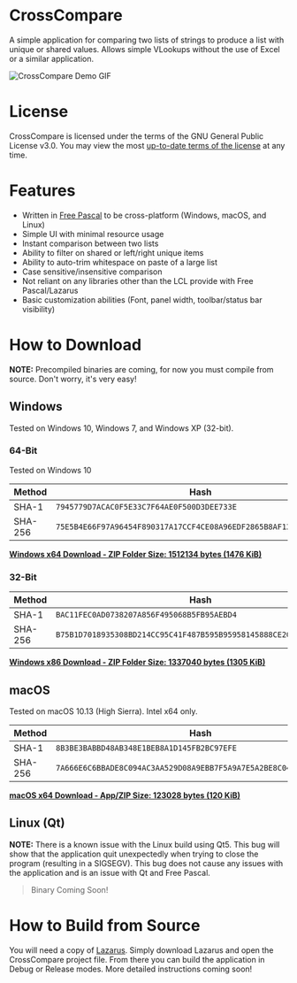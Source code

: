 # CrossCompare
A simple application for comparing two lists of strings to produce a list with unique or shared values. Allows simple VLookups without the use of Excel or a similar application.

![CrossCompare Demo GIF](https://raw.githubusercontent.com/nhwood/CrossCompare/master/docs/demo.gif)

# License

CrossCompare is licensed under the terms of the GNU General Public License v3.0. You may view the most [up-to-date terms of the license](https://github.com/nhwood/CrossCompare/blob/master/LICENSE) at any time.

# Features

* Written in [Free Pascal](https://www.freepascal.org/) to be cross-platform (Windows, macOS, and Linux)
* Simple UI with minimal resource usage
* Instant comparison between two lists
* Ability to filter on shared or left/right unique items
* Ability to auto-trim whitespace on paste of a large list
* Case sensitive/insensitive comparison
* Not reliant on any libraries other than the LCL provide with Free Pascal/Lazarus
* Basic customization abilities (Font, panel width, toolbar/status bar visibility)

# How to Download

**NOTE:** Precompiled binaries are coming, for now you must compile from source. Don't worry, it's very easy!

## Windows

Tested on Windows 10, Windows 7, and Windows XP (32-bit).

### 64-Bit

Tested on Windows 10

| Method |Hash                                                              |
|--------|------------------------------------------------------------------|
|SHA-1   |`7945779D7ACAC0F5E33C7F64AE0F500D3DEE733E`                        |
|SHA-256 |`75E5B4E66F97A96454F890317A17CCF4CE08A96EDF2865B8AF13B51F7DDBF6D5`|

**[Windows x64 Download - ZIP Folder Size: 1512134 bytes (1476 KiB)](https://www.noahw.org/Download/CrossCompare/x64)**

### 32-Bit

| Method |Hash                                                              |
|--------|------------------------------------------------------------------|
|SHA-1   |`BAC11FEC0AD0738207A856F495068B5FB95AEBD4`                        |
|SHA-256 |`B75B1D7018935308BD214CC95C41F487B595B95958145888CE20FDEE8DC34A64`|

**[Windows x86 Download - ZIP Folder Size: 1337040 bytes (1305 KiB)](https://www.noahw.org/Download/CrossCompare/x86)**

## macOS

Tested on macOS 10.13 (High Sierra). Intel x64 only.

| Method |Hash                                                              |
|--------|------------------------------------------------------------------|
|SHA-1   |`8B3BE3BABBD48AB348E1BEB8A1D145FB2BC97EFE`                        |
|SHA-256 |`7A666E6C6BBADE8C094AC3AA529D08A9EBB7F5A9A7E5A2BE8C0452543CA5E827`|

**[macOS x64 Download - App/ZIP Size: 123028 bytes (120 KiB)](https://www.noahw.org/Download/CrossCompare/macos)**

## Linux (Qt)

**NOTE:** There is a known issue with the Linux build using Qt5. This bug will show that the application quit unexpectedly when trying to close the program (resulting in  a SIGSEGV). This bug does not cause any issues with the application and is an issue with Qt and Free Pascal.

> Binary Coming Soon!

# How to Build from Source

You will need a copy of [Lazarus](https://www.lazarus-ide.org/). Simply download Lazarus and open the CrossCompare project file. From there you can build the application in Debug or Release modes. More detailed instructions coming soon!